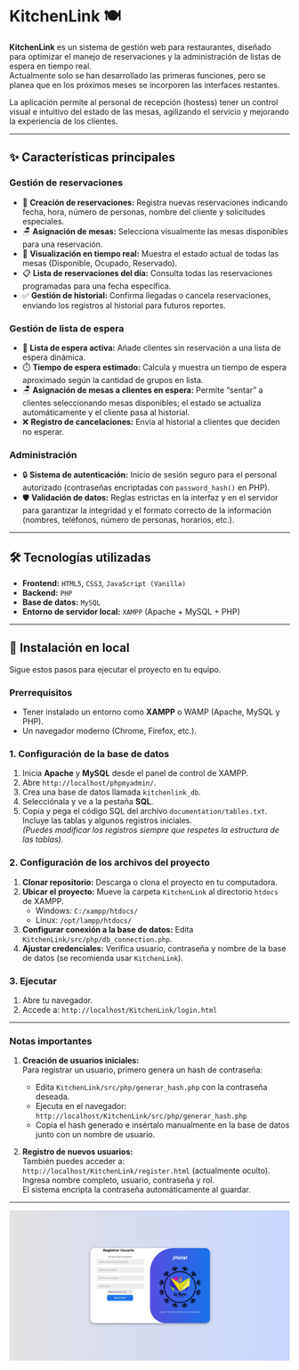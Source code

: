 # KitchenLink 🍽️

**KitchenLink** es un sistema de gestión web para restaurantes, diseñado para optimizar el manejo de reservaciones y la administración de listas de espera en tiempo real.  
Actualmente solo se han desarrollado las primeras funciones, pero se planea que en los próximos meses se incorporen las interfaces restantes.

La aplicación permite al personal de recepción (hostess) tener un control visual e intuitivo del estado de las mesas, agilizando el servicio y mejorando la experiencia de los clientes.

---

## ✨ Características principales

### Gestión de reservaciones
-   📅 **Creación de reservaciones:** Registra nuevas reservaciones indicando fecha, hora, número de personas, nombre del cliente y solicitudes especiales.
-   🪑 **Asignación de mesas:** Selecciona visualmente las mesas disponibles para una reservación.
-   👀 **Visualización en tiempo real:** Muestra el estado actual de todas las mesas (Disponible, Ocupado, Reservado).
-   📋 **Lista de reservaciones del día:** Consulta todas las reservaciones programadas para una fecha específica.
-   ✅ **Gestión de historial:** Confirma llegadas o cancela reservaciones, enviando los registros al historial para futuros reportes.

### Gestión de lista de espera
-   👥 **Lista de espera activa:** Añade clientes sin reservación a una lista de espera dinámica.
-   ⏱️ **Tiempo de espera estimado:** Calcula y muestra un tiempo de espera aproximado según la cantidad de grupos en lista.
-   🪑 **Asignación de mesas a clientes en espera:** Permite “sentar” a clientes seleccionando mesas disponibles; el estado se actualiza automáticamente y el cliente pasa al historial.
-   ❌ **Registro de cancelaciones:** Envía al historial a clientes que deciden no esperar.

### Administración
-   🔒 **Sistema de autenticación:** Inicio de sesión seguro para el personal autorizado (contraseñas encriptadas con `password_hash()` en PHP).
-   🛡️ **Validación de datos:** Reglas estrictas en la interfaz y en el servidor para garantizar la integridad y el formato correcto de la información (nombres, teléfonos, número de personas, horarios, etc.).

---

## 🛠️ Tecnologías utilizadas

-   **Frontend:** `HTML5`, `CSS3`, `JavaScript (Vanilla)`
-   **Backend:** `PHP`
-   **Base de datos:** `MySQL`
-   **Entorno de servidor local:** `XAMPP` (Apache + MySQL + PHP)

---

## 🚀 Instalación en local

Sigue estos pasos para ejecutar el proyecto en tu equipo.

### Prerrequisitos
-   Tener instalado un entorno como **XAMPP** o WAMP (Apache, MySQL y PHP).
-   Un navegador moderno (Chrome, Firefox, etc.).

### 1. Configuración de la base de datos
1.  Inicia **Apache** y **MySQL** desde el panel de control de XAMPP.
2.  Abre `http://localhost/phpmyadmin/`.
3.  Crea una base de datos llamada `kitchenlink_db`.
4.  Selecciónala y ve a la pestaña **SQL**.
5.  Copia y pega el código SQL del archivo `documentation/tables.txt`. Incluye las tablas y algunos registros iniciales.  
   *(Puedes modificar los registros siempre que respetes la estructura de las tablas).*

### 2. Configuración de los archivos del proyecto
1.  **Clonar repositorio:** Descarga o clona el proyecto en tu computadora.
2.  **Ubicar el proyecto:** Mueve la carpeta `KitchenLink` al directorio `htdocs` de XAMPP.  
    -   Windows: `C:/xampp/htdocs/`  
    -   Linux: `/opt/lampp/htdocs/`
3.  **Configurar conexión a la base de datos:** Edita `KitchenLink/src/php/db_connection.php`.
4.  **Ajustar credenciales:** Verifica usuario, contraseña y nombre de la base de datos (se recomienda usar `KitchenLink`).

### 3. Ejecutar
1.  Abre tu navegador.
2.  Accede a: `http://localhost/KitchenLink/login.html`

---

### Notas importantes
1. **Creación de usuarios iniciales:**  
   Para registrar un usuario, primero genera un hash de contraseña:  
   - Edita `KitchenLink/src/php/generar_hash.php` con la contraseña deseada.  
   - Ejecuta en el navegador: `http://localhost/KitchenLink/src/php/generar_hash.php`  
   - Copia el hash generado e insértalo manualmente en la base de datos junto con un nombre de usuario.
   
2. **Registro de nuevos usuarios:**  
   También puedes acceder a: `http://localhost/KitchenLink/register.html` (actualmente oculto).  
   Ingresa nombre completo, usuario, contraseña y rol.  
   El sistema encripta la contraseña automáticamente al guardar.

---

![Register.png](/documentation/images/register.png)
